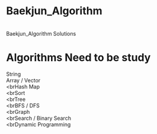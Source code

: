 # Baekjun_Algorithm
<br>Baekjun_Algorithm Solutions</br>
# Algorithms Need to be study
String
<br>Array / Vector</br>
<brHash Map</br>
<brSort</br>
<brTree</br>
<brBFS / DFS</br>
<brGraph</br>
<brSearch / Binary Search</br>
<brDynamic Programming</br>
